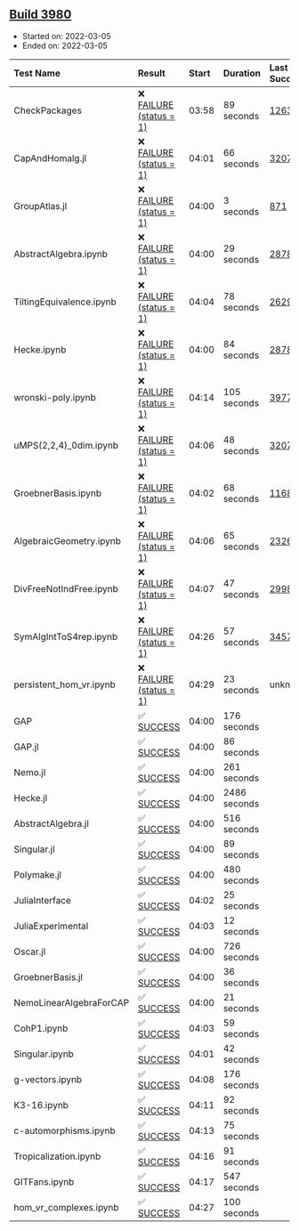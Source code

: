 ## [Build 3980](https://oscarci.mathematik.uni-kl.de/job/oscar-stable/3980/)

* Started on: 2022-03-05
* Ended on: 2022-03-05

| Test Name    | Result | Start | Duration | Last Success | First Failure |
|:-------------|:-------|:------|:---------|:-------------|:--------------|
| CheckPackages | ❌ [FAILURE (status = 1)](https://oscarci.mathematik.uni-kl.de/job/oscar-stable/3980/artifact/logs/build-3980/CheckPackages.log) | 03:58 | 89 seconds | [1263](https://oscarci.mathematik.uni-kl.de/job/oscar-stable/1263/) | [1264](https://oscarci.mathematik.uni-kl.de/job/oscar-stable/1264/) |
| CapAndHomalg.jl | ❌ [FAILURE (status = 1)](https://oscarci.mathematik.uni-kl.de/job/oscar-stable/3980/artifact/logs/build-3980/CapAndHomalg.jl.log) | 04:01 | 66 seconds | [3207](https://oscarci.mathematik.uni-kl.de/job/oscar-stable/3207/) | [3208](https://oscarci.mathematik.uni-kl.de/job/oscar-stable/3208/) |
| GroupAtlas.jl | ❌ [FAILURE (status = 1)](https://oscarci.mathematik.uni-kl.de/job/oscar-stable/3980/artifact/logs/build-3980/GroupAtlas.jl.log) | 04:00 | 3 seconds | [871](https://oscarci.mathematik.uni-kl.de/job/oscar-stable/871/) | [872](https://oscarci.mathematik.uni-kl.de/job/oscar-stable/872/) |
| AbstractAlgebra.ipynb | ❌ [FAILURE (status = 1)](https://oscarci.mathematik.uni-kl.de/job/oscar-stable/3980/artifact/logs/build-3980/AbstractAlgebra.ipynb.log) | 04:00 | 29 seconds | [2878](https://oscarci.mathematik.uni-kl.de/job/oscar-stable/2878/) | [2879](https://oscarci.mathematik.uni-kl.de/job/oscar-stable/2879/) |
| TiltingEquivalence.ipynb | ❌ [FAILURE (status = 1)](https://oscarci.mathematik.uni-kl.de/job/oscar-stable/3980/artifact/logs/build-3980/TiltingEquivalence.ipynb.log) | 04:04 | 78 seconds | [2629](https://oscarci.mathematik.uni-kl.de/job/oscar-stable/2629/) | [2630](https://oscarci.mathematik.uni-kl.de/job/oscar-stable/2630/) |
| Hecke.ipynb | ❌ [FAILURE (status = 1)](https://oscarci.mathematik.uni-kl.de/job/oscar-stable/3980/artifact/logs/build-3980/Hecke.ipynb.log) | 04:00 | 84 seconds | [2878](https://oscarci.mathematik.uni-kl.de/job/oscar-stable/2878/) | [2879](https://oscarci.mathematik.uni-kl.de/job/oscar-stable/2879/) |
| wronski-poly.ipynb | ❌ [FAILURE (status = 1)](https://oscarci.mathematik.uni-kl.de/job/oscar-stable/3980/artifact/logs/build-3980/wronski-poly.ipynb.log) | 04:14 | 105 seconds | [3977](https://oscarci.mathematik.uni-kl.de/job/oscar-stable/3977/) | [3978](https://oscarci.mathematik.uni-kl.de/job/oscar-stable/3978/) |
| uMPS(2,2,4)_0dim.ipynb | ❌ [FAILURE (status = 1)](https://oscarci.mathematik.uni-kl.de/job/oscar-stable/3980/artifact/logs/build-3980/uMPS-2-2-4-_0dim.ipynb.log) | 04:06 | 48 seconds | [3207](https://oscarci.mathematik.uni-kl.de/job/oscar-stable/3207/) | [3208](https://oscarci.mathematik.uni-kl.de/job/oscar-stable/3208/) |
| GroebnerBasis.ipynb | ❌ [FAILURE (status = 1)](https://oscarci.mathematik.uni-kl.de/job/oscar-stable/3980/artifact/logs/build-3980/GroebnerBasis.ipynb.log) | 04:02 | 68 seconds | [1168](https://oscarci.mathematik.uni-kl.de/job/oscar-stable/1168/) | [1169](https://oscarci.mathematik.uni-kl.de/job/oscar-stable/1169/) |
| AlgebraicGeometry.ipynb | ❌ [FAILURE (status = 1)](https://oscarci.mathematik.uni-kl.de/job/oscar-stable/3980/artifact/logs/build-3980/AlgebraicGeometry.ipynb.log) | 04:06 | 65 seconds | [2326](https://oscarci.mathematik.uni-kl.de/job/oscar-stable/2326/) | [2327](https://oscarci.mathematik.uni-kl.de/job/oscar-stable/2327/) |
| DivFreeNotIndFree.ipynb | ❌ [FAILURE (status = 1)](https://oscarci.mathematik.uni-kl.de/job/oscar-stable/3980/artifact/logs/build-3980/DivFreeNotIndFree.ipynb.log) | 04:07 | 47 seconds | [2998](https://oscarci.mathematik.uni-kl.de/job/oscar-stable/2998/) | [2999](https://oscarci.mathematik.uni-kl.de/job/oscar-stable/2999/) |
| SymAlgIntToS4rep.ipynb | ❌ [FAILURE (status = 1)](https://oscarci.mathematik.uni-kl.de/job/oscar-stable/3980/artifact/logs/build-3980/SymAlgIntToS4rep.ipynb.log) | 04:26 | 57 seconds | [3457](https://oscarci.mathematik.uni-kl.de/job/oscar-stable/3457/) | [3458](https://oscarci.mathematik.uni-kl.de/job/oscar-stable/3458/) |
| persistent_hom_vr.ipynb | ❌ [FAILURE (status = 1)](https://oscarci.mathematik.uni-kl.de/job/oscar-stable/3980/artifact/logs/build-3980/persistent_hom_vr.ipynb.log) | 04:29 | 23 seconds | unknown | unknown |
| GAP | ✅ [SUCCESS](https://oscarci.mathematik.uni-kl.de/job/oscar-stable/3980/artifact/logs/build-3980/GAP.log) | 04:00 | 176 seconds |  |  |
| GAP.jl | ✅ [SUCCESS](https://oscarci.mathematik.uni-kl.de/job/oscar-stable/3980/artifact/logs/build-3980/GAP.jl.log) | 04:00 | 86 seconds |  |  |
| Nemo.jl | ✅ [SUCCESS](https://oscarci.mathematik.uni-kl.de/job/oscar-stable/3980/artifact/logs/build-3980/Nemo.jl.log) | 04:00 | 261 seconds |  |  |
| Hecke.jl | ✅ [SUCCESS](https://oscarci.mathematik.uni-kl.de/job/oscar-stable/3980/artifact/logs/build-3980/Hecke.jl.log) | 04:00 | 2486 seconds |  |  |
| AbstractAlgebra.jl | ✅ [SUCCESS](https://oscarci.mathematik.uni-kl.de/job/oscar-stable/3980/artifact/logs/build-3980/AbstractAlgebra.jl.log) | 04:00 | 516 seconds |  |  |
| Singular.jl | ✅ [SUCCESS](https://oscarci.mathematik.uni-kl.de/job/oscar-stable/3980/artifact/logs/build-3980/Singular.jl.log) | 04:00 | 89 seconds |  |  |
| Polymake.jl | ✅ [SUCCESS](https://oscarci.mathematik.uni-kl.de/job/oscar-stable/3980/artifact/logs/build-3980/Polymake.jl.log) | 04:00 | 480 seconds |  |  |
| JuliaInterface | ✅ [SUCCESS](https://oscarci.mathematik.uni-kl.de/job/oscar-stable/3980/artifact/logs/build-3980/JuliaInterface.log) | 04:02 | 25 seconds |  |  |
| JuliaExperimental | ✅ [SUCCESS](https://oscarci.mathematik.uni-kl.de/job/oscar-stable/3980/artifact/logs/build-3980/JuliaExperimental.log) | 04:03 | 12 seconds |  |  |
| Oscar.jl | ✅ [SUCCESS](https://oscarci.mathematik.uni-kl.de/job/oscar-stable/3980/artifact/logs/build-3980/Oscar.jl.log) | 04:00 | 726 seconds |  |  |
| GroebnerBasis.jl | ✅ [SUCCESS](https://oscarci.mathematik.uni-kl.de/job/oscar-stable/3980/artifact/logs/build-3980/GroebnerBasis.jl.log) | 04:00 | 36 seconds |  |  |
| NemoLinearAlgebraForCAP | ✅ [SUCCESS](https://oscarci.mathematik.uni-kl.de/job/oscar-stable/3980/artifact/logs/build-3980/NemoLinearAlgebraForCAP.log) | 04:00 | 21 seconds |  |  |
| CohP1.ipynb | ✅ [SUCCESS](https://oscarci.mathematik.uni-kl.de/job/oscar-stable/3980/artifact/logs/build-3980/CohP1.ipynb.log) | 04:03 | 59 seconds |  |  |
| Singular.ipynb | ✅ [SUCCESS](https://oscarci.mathematik.uni-kl.de/job/oscar-stable/3980/artifact/logs/build-3980/Singular.ipynb.log) | 04:01 | 42 seconds |  |  |
| g-vectors.ipynb | ✅ [SUCCESS](https://oscarci.mathematik.uni-kl.de/job/oscar-stable/3980/artifact/logs/build-3980/g-vectors.ipynb.log) | 04:08 | 176 seconds |  |  |
| K3-16.ipynb | ✅ [SUCCESS](https://oscarci.mathematik.uni-kl.de/job/oscar-stable/3980/artifact/logs/build-3980/K3-16.ipynb.log) | 04:11 | 92 seconds |  |  |
| c-automorphisms.ipynb | ✅ [SUCCESS](https://oscarci.mathematik.uni-kl.de/job/oscar-stable/3980/artifact/logs/build-3980/c-automorphisms.ipynb.log) | 04:13 | 75 seconds |  |  |
| Tropicalization.ipynb | ✅ [SUCCESS](https://oscarci.mathematik.uni-kl.de/job/oscar-stable/3980/artifact/logs/build-3980/Tropicalization.ipynb.log) | 04:16 | 91 seconds |  |  |
| GITFans.ipynb | ✅ [SUCCESS](https://oscarci.mathematik.uni-kl.de/job/oscar-stable/3980/artifact/logs/build-3980/GITFans.ipynb.log) | 04:17 | 547 seconds |  |  |
| hom_vr_complexes.ipynb | ✅ [SUCCESS](https://oscarci.mathematik.uni-kl.de/job/oscar-stable/3980/artifact/logs/build-3980/hom_vr_complexes.ipynb.log) | 04:27 | 100 seconds |  |  |
